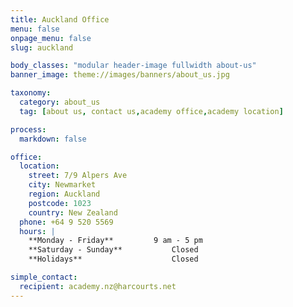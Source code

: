 ```yaml
---
title: Auckland Office
menu: false
onpage_menu: false
slug: auckland

body_classes: "modular header-image fullwidth about-us"
banner_image: theme://images/banners/about_us.jpg

taxonomy:
  category: about_us
  tag: [about us, contact us,academy office,academy location]

process:
  markdown: false

office:
  location:
    street: 7/9 Alpers Ave
    city: Newmarket
    region: Auckland
    postcode: 1023
    country: New Zealand
  phone: +64 9 520 5569
  hours: |
    **Monday - Friday**			9 am - 5 pm  
    **Saturday - Sunday**			Closed  
    **Holidays**					Closed

simple_contact:
  recipient: academy.nz@harcourts.net
---
```

